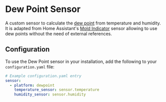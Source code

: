 # Dew Point Sensor

A custom sensor to calculate the
[dew point](https://en.wikipedia.org/wiki/Dew_point) from temperature and
humidity. It is adapted from Home Assistant's
[Mold Indicator](https://www.home-assistant.io/integrations/mold_indicator/)
sensor allowing to use dew points without the need of external references.

## Configuration

To use the Dew Point sensor in your installation, add the following to your
`configuration.yaml` file:

```yaml
# Example configuration.yaml entry
sensor:
  - platform: dewpoint
    temperature_sensor: sensor.temperature
    humidity_sensor: sensor.humidity
```